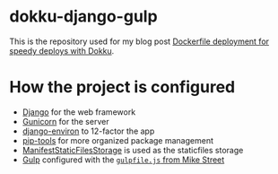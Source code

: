 # dokku-django-gulp

This is the repository used for my blog post [Dockerfile deployment for speedy deploys with Dokku].

# How the project is configured

* [Django] for the web framework
* [Gunicorn] for the server
* [django-environ] to 12-factor the app
* [pip-tools] for more organized package management
* [ManifestStaticFilesStorage] is used as the staticfiles storage
* [Gulp] configured with the [`gulpfile.js` from Mike Street]

[Dockerfile deployment for speedy deploys with Dokku]:http://mitchel.me/2015/using-dockerfiles-for-speedier-deploys-with-dokku/
[Django]:http://djangoproject.com/
[Gunicorn]:http://gunicorn.org/
[django-environ]:https://github.com/joke2k/django-environ
[pip-tools]:https://github.com/nvie/pip-tools
[ManifestStaticFilesStorage]:https://docs.djangoproject.com/en/1.8/ref/contrib/staticfiles/#manifeststaticfilesstorage
[Gulp]:http://gulpjs.com/
[`gulpfile.js` from Mike Street]:http://www.mikestreety.co.uk/blog/a-simple-sass-compilation-gulpfilejs
